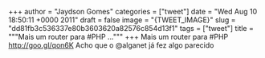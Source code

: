 
+++
author = "Jaydson Gomes"
categories = ["tweet"]
date = "Wed Aug 10 18:50:11 +0000 2011"
draft = false
image = "{TWEET_IMAGE}"
slug = "dd81fb3c536337e80b3603620a82576c854d13f1"
tags = ["tweet"]
title = """Mais um router para #PHP ..."""
+++
Mais um router para #PHP http://goo.gl/qon6K Acho que o @alganet já fez algo parecido
